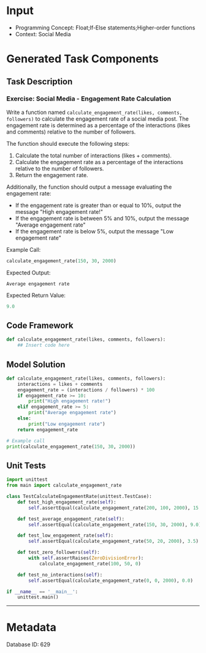 # Input
- Programming Concept: Float;If-Else statements;Higher-order functions
- Context: Social Media

# Generated Task Components
## Task Description
### Exercise: Social Media - Engagement Rate Calculation

Write a function named `calculate_engagement_rate(likes, comments, followers)` to calculate the engagement rate of a social media post. The engagement rate is determined as a percentage of the interactions (likes and comments) relative to the number of followers.

The function should execute the following steps:
1. Calculate the total number of interactions (likes + comments).
2. Calculate the engagement rate as a percentage of the interactions relative to the number of followers.
3. Return the engagement rate.

Additionally, the function should output a message evaluating the engagement rate:
- If the engagement rate is greater than or equal to 10%, output the message "High engagement rate!"
- If the engagement rate is between 5% and 10%, output the message "Average engagement rate"
- If the engagement rate is below 5%, output the message "Low engagement rate"

Example Call:
```python
calculate_engagement_rate(150, 30, 2000)
```

Expected Output:
```
Average engagement rate
```

Expected Return Value:
```python
9.0
```

## Code Framework
```python
def calculate_engagement_rate(likes, comments, followers):
    ## Insert code here
```

## Model Solution
```python
def calculate_engagement_rate(likes, comments, followers):
    interactions = likes + comments
    engagement_rate = (interactions / followers) * 100
    if engagement_rate >= 10:
        print("High engagement rate!")
    elif engagement_rate >= 5:
        print("Average engagement rate")
    else:
        print("Low engagement rate")
    return engagement_rate

# Example call
print(calculate_engagement_rate(150, 30, 2000))
```

## Unit Tests
```python
import unittest
from main import calculate_engagement_rate

class TestCalculateEngagementRate(unittest.TestCase):
    def test_high_engagement_rate(self):
        self.assertEqual(calculate_engagement_rate(200, 100, 2000), 15.0)

    def test_average_engagement_rate(self):
        self.assertEqual(calculate_engagement_rate(150, 30, 2000), 9.0)

    def test_low_engagement_rate(self):
        self.assertEqual(calculate_engagement_rate(50, 20, 2000), 3.5)

    def test_zero_followers(self):
        with self.assertRaises(ZeroDivisionError):
            calculate_engagement_rate(100, 50, 0)

    def test_no_interactions(self):
        self.assertEqual(calculate_engagement_rate(0, 0, 2000), 0.0)

if __name__ == '__main__':
    unittest.main()
```
___
# Metadata
Database ID: 629
